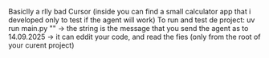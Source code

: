 Basiclly a rlly bad Cursor
(inside you can find a small calculator app that i developed only to test if the agent will work)
To run and test de project: uv run main.py "" -> the string is the message that you send the agent
as to 14.09.2025 -> it can eddit your code, and read the fies (only from the root of your curent project)
